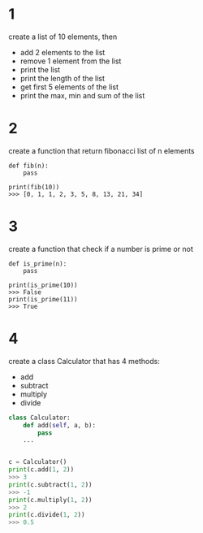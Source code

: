 # 1
create a list of 10 elements, then
- add 2 elements to the list
- remove 1 element from the list
- print the list
- print the length of the list
- get first 5 elements of the list
- print the max, min and sum of the list

# 2
create a function that return fibonacci list of n elements
```
def fib(n):
    pass

print(fib(10))
>>> [0, 1, 1, 2, 3, 5, 8, 13, 21, 34]
```

# 3
create a function that check if a number is prime or not
```
def is_prime(n):
    pass

print(is_prime(10))
>>> False
print(is_prime(11))
>>> True
```

# 4
create a class Calculator that has 4 methods:
- add
- subtract
- multiply
- divide

```python
class Calculator:
    def add(self, a, b):
        pass
    ...


c = Calculator()
print(c.add(1, 2))
>>> 3
print(c.subtract(1, 2))
>>> -1
print(c.multiply(1, 2))
>>> 2
print(c.divide(1, 2))
>>> 0.5
```
